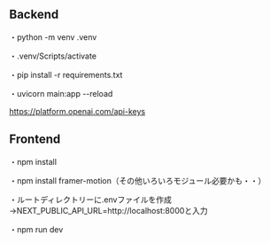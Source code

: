## Backend

・python -m venv .venv

・.venv/Scripts/activate

・pip install -r requirements.txt

・uvicorn main:app --reload

https://platform.openai.com/api-keys

## Frontend

・npm install

・npm install framer-motion（その他いろいろモジュール必要かも・・）

・ルートディレクトリーに.envファイルを作成→NEXT_PUBLIC_API_URL=http://localhost:8000と入力

・npm run dev

 
 
